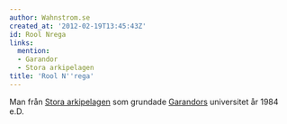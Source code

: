 ```yaml
---
author: Wahnstrom.se
created_at: '2012-02-19T13:45:43Z'
id: Rool Nrega
links:
  mention:
  - Garandor
  - Stora arkipelagen
title: 'Rool N''rega'
---
```


Man från [Stora arkipelagen] som grundade [Garandors] universitet år 1984 e.D.

  [Stora arkipelagen]: Stora_arkipelagen
  [Garandors]: Garandor